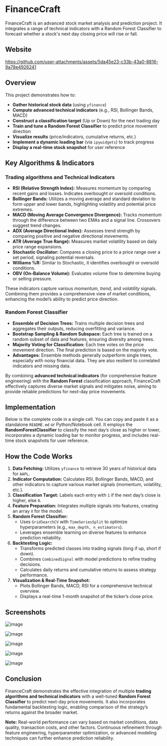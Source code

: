 <h1>FinanceCraft</h1>

<p>
FinanceCraft is an advanced stock market analysis and prediction project. It integrates a range of technical indicators with a Random Forest Classifier to forecast whether a stock's next day closing price will rise or fall.
</p>
<h2>Website</h2>

https://github.com/user-attachments/assets/5da45e23-c33b-43a0-8816-9a78e4926241

<h2>Overview</h2>
<p>
This project demonstrates how to:
</p>
<ul>
  <li><strong>Gather historical stock data</strong> (using <code>yfinance</code>)</li>
  <li><strong>Compute advanced technical indicators</strong> (e.g., RSI, Bollinger Bands, MACD)</li>
  <li><strong>Construct a classification target</strong> (Up or Down) for the next trading day</li>
  <li><strong>Train and tune a Random Forest Classifier</strong> to predict price movement direction</li>
  <li><strong>Visualize results</strong> (price/indicators, cumulative returns, etc.)</li>
  <li><strong>Implement a dynamic loading bar</strong> (via <code>ipywidgets</code>) to track progress</li>
  <li><strong>Display a real-time stock snapshot</strong> for user reference</li>
</ul>

<h2>Key Algorithms & Indicators</h2>

<h3>Trading algorithms and Technical Indicators</h3>
<ul>
  <li><strong>RSI (Relative Strength Index):</strong> Measures momentum by comparing recent gains and losses. Indicates overbought or oversold conditions.</li>
  <li><strong>Bollinger Bands:</strong> Utilizes a moving average and standard deviation to form upper and lower bands, highlighting volatility and potential price extremes.</li>
  <li><strong>MACD (Moving Average Convergence Divergence):</strong> Tracks momentum through the difference between two EMAs and a signal line. Crossovers suggest trend changes.</li>
  <li><strong>ADX (Average Directional Index):</strong> Assesses trend strength by comparing positive and negative directional movements.</li>
  <li><strong>ATR (Average True Range):</strong> Measures market volatility based on daily price range expansions.</li>
  <li><strong>Stochastic Oscillator:</strong> Compares a closing price to a price range over a set period, signaling potential reversals.</li>
  <li><strong>Williams %R:</strong> Similar to Stochastic, it identifies overbought or oversold conditions.</li>
  <li><strong>OBV (On-Balance Volume):</strong> Evaluates volume flow to determine buying or selling pressure.</li>
</ul>

<p>
These indicators capture various <em>momentum</em>, <em>trend</em>, and <em>volatility</em> signals. Combining them provides a comprehensive view of market conditions, enhancing the model’s ability to predict price direction.
</p>

<h3>Random Forest Classifier</h3>
<ul>
  <li><strong>Ensemble of Decision Trees:</strong> Trains multiple decision trees and aggregates their outputs, reducing overfitting and variance.</li>
  <li><strong>Bootstrap Sampling & Random Subspace:</strong> Each tree is trained on a random subset of data and features, ensuring diversity among trees.</li>
  <li><strong>Majority Voting for Classification:</strong> Each tree votes on the price movement direction. The final prediction is based on the majority vote.</li>
  <li><strong>Advantages:</strong> Ensemble methods generally outperform single trees, especially with noisy financial data. They are also resilient to correlated indicators and missing data.</li>
</ul>

<p>
By combining <strong>advanced technical indicators</strong> (for comprehensive feature engineering) with the <strong>Random Forest</strong> classification approach, FinanceCraft effectively captures diverse market signals and mitigates noise, aiming to provide reliable predictions for next-day price movements.
</p>

<h2>Implementation</h2>
<p>
Below is the complete code in a single cell. You can copy and paste it as a standalone <code>README.md</code> or Python/Notebook cell. It employs the <strong>RandomForestClassifier</strong> to classify the next day’s close as higher or lower, incorporates a dynamic loading bar to monitor progress, and includes real-time stock snapshots for user reference.
</p>
<h2>How the Code Works</h2>
<ol>
  <li><strong>Data Fetching:</strong> Utilizes <code>yfinance</code> to retrieve 30 years of historical data for <code>AAPL</code>.</li>
  <li><strong>Indicator Computation:</strong> Calculates RSI, Bollinger Bands, MACD, and other indicators to capture various market signals (momentum, volatility, etc.).</li>
  <li><strong>Classification Target:</strong> Labels each entry with <code>1</code> if the next day’s close is higher, else <code>0</code>.</li>
  <li><strong>Feature Preparation:</strong> Integrates multiple signals into features, creating an array <code>X</code> for the model.</li>
  <li><strong>Random Forest Classifier:</strong> 
    <ul>
      <li>Uses <code>GridSearchCV</code> with <code>TimeSeriesSplit</code> to optimize hyperparameters (e.g., <code>max_depth, n_estimators</code>).</li>
      <li>Leverages ensemble learning on diverse features to enhance prediction reliability.</li>
    </ul>
  </li>
  <li><strong>Backtesting Logic:</strong> 
    <ul>
      <li>Transforms predicted classes into trading signals (long if up, short if down).</li>
      <li>Combines <code>CombinedSignal</code> with model predictions to refine trading decisions.</li>
      <li>Calculates daily returns and cumulative returns to assess strategy performance.</li>
    </ul>
  </li>
  <li><strong>Visualization & Real-Time Snapshot:</strong> 
    <ul>
      <li>Plots Bollinger Bands, MACD, RSI for a comprehensive technical overview.</li>
      <li>Displays a real-time 1-month snapshot of the ticker’s close price.</li>
    </ul>
  </li>
</ol>
<h2>Screenshots</h2>

![image](https://github.com/user-attachments/assets/80ee058f-1616-4637-8ed6-a0ece0d7a0a3)

![image](https://github.com/user-attachments/assets/6372b14f-e130-4969-a30b-0084fc81452a)

![image](https://github.com/user-attachments/assets/61bf6fae-bb06-4b5d-92ca-a95e5c6738d3)

![image](https://github.com/user-attachments/assets/4e95c857-3943-4551-8abe-26a6389e293b)

![image](https://github.com/user-attachments/assets/d3a25fea-e4a6-4d87-8be2-ca6e760c545f)

<h2>Conclusion</h2>
<p>
FinanceCraft demonstrates the effective integration of multiple <strong>trading algorithms and technical indicators</strong> with a well-tuned <strong>Random Forest Classifier</strong> to predict next-day price movements. It also incorporates fundamental backtesting logic, enabling comparison of the strategy’s returns against the broader market.
</p>

<p>
<strong>Note:</strong> Real-world performance can vary based on market conditions, data quality, transaction costs, and other factors. Continuous refinement through feature engineering, hyperparameter optimization, or advanced modeling techniques can further enhance prediction reliability.
</p>
